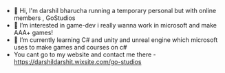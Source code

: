 - 👋 Hi, I'm darshil bharucha running a temporary personal but with online members , GoStudios
- 👀 I’m interested in game-dev i really wanna work in microsoft and make AAA+ games!
- 🌱 I’m currently learning C# and unity and unreal engine which microsoft uses to make games and courses on c#
- You cant go to my website and contact me there - https://darshildarshit.wixsite.com/go-studios
